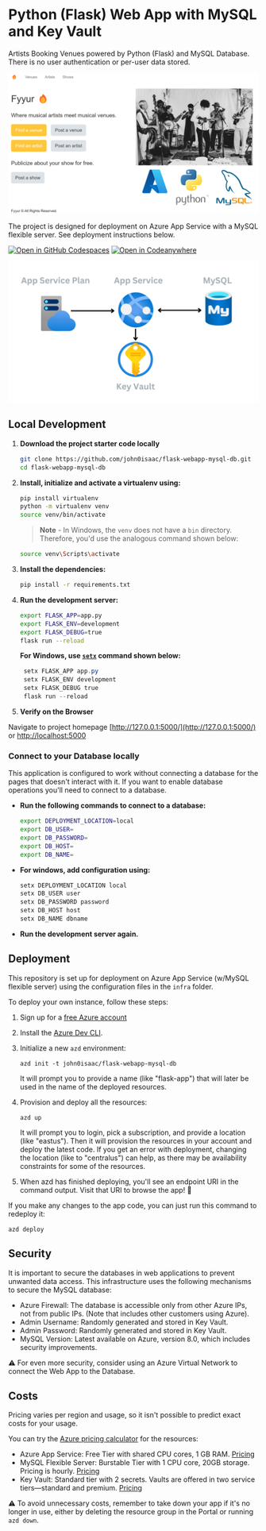 # Python (Flask) Web App with MySQL and Key Vault

Artists Booking Venues powered by Python (Flask) and MySQL Database.
There is no user authentication or per-user data stored.

![Screenshot of website landing page](./repo-thumbnail.png)

The project is designed for deployment on Azure App Service with a MySQL flexible server. See deployment instructions below.

[![Open in GitHub Codespaces](https://github.com/codespaces/badge.svg)](https://codespaces.new/john0isaac/flask-webapp-mysql-db?devcontainer_path=.devcontainer/devcontainer.json)
[![Open in Codeanywhere](https://codeanywhere.com/img/open-in-codeanywhere-btn.svg)](https://app.codeanywhere.com/#https://github.com/john0isaac/flask-webapp-mysql-db/blob/a68651a8140b4b3e9ed090490545464fad6eb957/README.md)

![Architecture Diagram: App Service, MySQL server, Key Vault](./architecture-diagram.png)

## Local Development

1. **Download the project starter code locally**

    ```bash
    git clone https://github.com/john0isaac/flask-webapp-mysql-db.git
    cd flask-webapp-mysql-db
    ```

2. **Install, initialize and activate a virtualenv using:**

    ```bash
    pip install virtualenv
    python -m virtualenv venv
    source venv/bin/activate
    ```

    >**Note** - In Windows, the `venv` does not have a `bin` directory. Therefore, you'd use the analogous command shown below:

    ```bash
    source venv\Scripts\activate
    ```

3. **Install the dependencies:**

    ```bash
    pip install -r requirements.txt
    ```

4. **Run the development server:**

    ```bash
    export FLASK_APP=app.py
    export FLASK_ENV=development
    export FLASK_DEBUG=true
    flask run --reload
    ```

    **For Windows, use [`setx`](https://learn.microsoft.com/windows-server/administration/windows-commands/setx) command shown below:**

   ```powershell
    setx FLASK_APP app.py
    setx FLASK_ENV development
    setx FLASK_DEBUG true
    flask run --reload
    ```
   
6. **Verify on the Browser**

Navigate to project homepage [http://127.0.0.1:5000/](http://127.0.0.1:5000/) or [http://localhost:5000](http://localhost:5000)

### Connect to your Database locally

This application is configured to work without connecting a database for the pages that doesn't interact with it. If you want to enable database operations you'll need to connect to a database.

- **Run the following commands to connect to a database:**

    ```bash
    export DEPLOYMENT_LOCATION=local
    export DB_USER=
    export DB_PASSWORD=
    export DB_HOST=
    export DB_NAME=
    ```

- **For windows, add configuration using:**

    ```powershell
    setx DEPLOYMENT_LOCATION local
    setx DB_USER user
    setx DB_PASSWORD password
    setx DB_HOST host
    setx DB_NAME dbname
    ```

- **Run the development server again.**

## Deployment

This repository is set up for deployment on Azure App Service (w/MySQL flexible server) using the configuration files in the `infra` folder.

To deploy your own instance, follow these steps:

1. Sign up for a [free Azure account](https://azure.microsoft.com/free/)

2. Install the [Azure Dev CLI](https://learn.microsoft.com/azure/developer/azure-developer-cli/install-azd).

3. Initialize a new `azd` environment:

    ```shell
    azd init -t john0isaac/flask-webapp-mysql-db
    ```

    It will prompt you to provide a name (like "flask-app") that will later be used in the name of the deployed resources.

4. Provision and deploy all the resources:

    ```shell
    azd up
    ```

    It will prompt you to login, pick a subscription, and provide a location (like "eastus"). Then it will provision the resources in your account and deploy the latest code. If you get an error with deployment, changing the location (like to "centralus") can help, as there may be availability constraints for some of the resources.

5. When azd has finished deploying, you'll see an endpoint URI in the command output. Visit that URI to browse the app! 🎉

If you make any changes to the app code, you can just run this command to redeploy it:

```shell
azd deploy
```

## Security

It is important to secure the databases in web applications to prevent unwanted data access.
This infrastructure uses the following mechanisms to secure the MySQL database:

* Azure Firewall: The database is accessible only from other Azure IPs, not from public IPs. (Note that includes other customers using Azure).
* Admin Username: Randomly generated and stored in Key Vault.
* Admin Password: Randomly generated and stored in Key Vault.
* MySQL Version: Latest available on Azure, version 8.0, which includes security improvements.

⚠️ For even more security, consider using an Azure Virtual Network to connect the Web App to the Database.

## Costs

Pricing varies per region and usage, so it isn't possible to predict exact costs for your usage.

You can try the [Azure pricing calculator](https://azure.microsoft.com/pricing/calculator/) for the resources:

* Azure App Service: Free Tier with shared CPU cores, 1 GB RAM. [Pricing](https://azure.microsoft.com/pricing/details/app-service/linux/)
* MySQL Flexible Server: Burstable Tier with 1 CPU core, 20GB storage. Pricing is hourly. [Pricing](https://azure.microsoft.com/pricing/details/mysql/)
* Key Vault: Standard tier with 2 secrets. Vaults are offered in two service tiers—standard and premium. [Pricing](https://azure.microsoft.com/pricing/details/key-vault/)

⚠️ To avoid unnecessary costs, remember to take down your app if it's no longer in use,
either by deleting the resource group in the Portal or running `azd down`.
